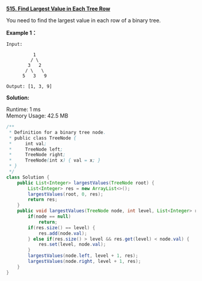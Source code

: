 **[515. Find Largest Value in Each Tree Row](https://leetcode.com/problems/find-largest-value-in-each-tree-row/)**

You need to find the largest value in each row of a binary tree.

**Example 1：**

```
Input: 

          1
         / \
        3   2
       / \   \  
      5   3   9 

Output: [1, 3, 9]

```

**Solution:**

Runtime: 1 ms<br/>
Memory Usage: 42.5 MB

```java
/**
 * Definition for a binary tree node.
 * public class TreeNode {
 *     int val;
 *     TreeNode left;
 *     TreeNode right;
 *     TreeNode(int x) { val = x; }
 * }
 */
class Solution {
    public List<Integer> largestValues(TreeNode root) {
        List<Integer> res = new ArrayList<>();
        largestValues(root, 0, res);
        return res;
    }
    public void largestValues(TreeNode node, int level, List<Integer> res) {
        if(node == null)
            return;
        if(res.size() == level) {
            res.add(node.val);
        } else if(res.size() > level && res.get(level) < node.val) {
            res.set(level, node.val);
        }
        largestValues(node.left, level + 1, res);
        largestValues(node.right, level + 1, res);
    } 
}

```


